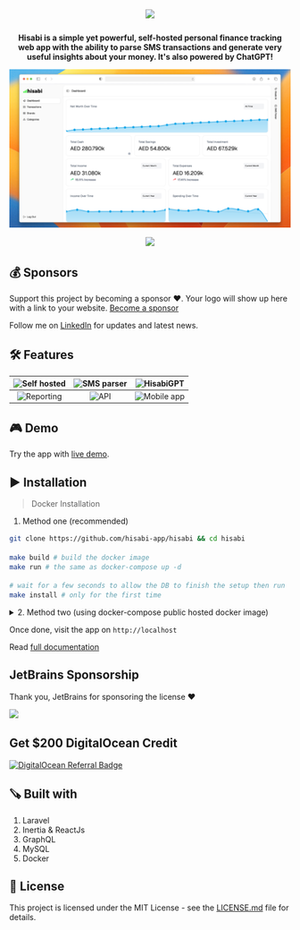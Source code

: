 <h1 align="center">
<img width="300" src="./public/images/logo.svg" />    
</h1>

<p align="center">
  <b>Hisabi is a simple yet powerful, self-hosted personal finance tracking web app with the ability to parse SMS transactions and generate very useful insights about your money. It's also powered by ChatGPT!</b>
</p>

<p align="center"><a href="https://www.youtube.com/watch?v=kfwcMdlFn9o&list=PLw5MK6ws-o1_rNobmZCmnH5G11vwCiKKk&ab_channel=ILoveMathAcademy" target="__blank"><img src="./public/images/showcase.png" /></a></p>
<p align="center"><a href="https://www.youtube.com/watch?v=kfwcMdlFn9o&list=PLw5MK6ws-o1_rNobmZCmnH5G11vwCiKKk&ab_channel=ILoveMathAcademy" target="__blank"><img height="40" src="./public/images/video.png" /></a></p>

## 💰 Sponsors
Support this project by becoming a sponsor ❤️. Your logo will show up here with a link to your website. [Become a sponsor](https://github.com/sponsors/saleem-hadad)

Follow me on [LinkedIn](https://www.linkedin.com/in/saleem-hadad/) for updates and latest news.

## 🛠 Features

|<picture><img width="100%" alt="Self hosted" src="./public/images/features/privacy.png"></picture>|<picture><img width="100%" alt="SMS parser" src="./public/images/features/sms.png"></picture>|<picture><img width="100%" alt="HisabiGPT" src="./public/images/features/gpt.png"></picture>|
|:---:|:---:|:---:|
|<picture><img width="100%" alt="Reporting" src="./public/images/features/reporting.png"></picture>|<picture><img width="100%" alt="API" src="./public/images/features/api.png"></picture>|<picture><img width="100%" alt="Mobile app" src="./public/images/features/mobie.png"></picture>|


## 🎮 Demo

Try the app with [live demo](https://hisabi.saleem.dev/).

## ▶️ Installation 

> Docker Installation

1. Method one (recommended)
   
```bash
git clone https://github.com/hisabi-app/hisabi && cd hisabi

make build # build the docker image
make run # the same as docker-compose up -d

# wait for a few seconds to allow the DB to finish the setup then run
make install # only for the first time
```

<details>
<summary>2. Method two (using docker-compose public hosted docker image)</summary>

First, create a `docker-compose.yml` file
```yml
version: '3'
services:
    app:
        image: 'salee2m1/hisabi:2.0.1'
        ports:
            - "80:80"
        networks:
            - hisabi
        depends_on:
            - mysql
        environment:
            OPENAI_API_KEY: 'YOUR_OPENAI_API_KEY'
    mysql:
        image: 'mysql/mysql-server:8.0'
        ports:
            - '3306:3306'
        environment:
            MYSQL_ROOT_PASSWORD: 'root'
            MYSQL_ROOT_HOST: "%"
            MYSQL_DATABASE: 'hisabi'
            MYSQL_USER: 'hisabi'
            MYSQL_PASSWORD: 'hisabi'
            MYSQL_ALLOW_EMPTY_PASSWORD: 1
        volumes:
            - 'hisabimysql:/var/lib/mysql'
        networks:
            - hisabi
        healthcheck:
            test: ["CMD", "mysqladmin", "ping", "-proot"]
            retries: 3
            timeout: 5s
networks:
    hisabi:
        driver: bridge
volumes:
    hisabimysql:
        driver: local
```

Then, inside the same directory run

```bash
docker-compose up -d
# wait for a few seconds to run the DB then run
docker-compose run app php artisan migrate
docker-compose run app php artisan hisabi:install
```

</details>

Once done, visit the app on `http://localhost`

Read [full documentation](https://hisabi.saleem.dev/docs)

## JetBrains Sponsorship
Thank you, JetBrains for sponsoring the license ❤️

<a href="https://www.jetbrains.com/community/opensource/#support" target="__blank">
<img src="https://resources.jetbrains.com/storage/products/company/brand/logos/jb_beam.png?_gl=1*18f1z4q*_ga*MTI4MDYwODYzNy4xNjUyMzU3ODM3*_ga_9J976DJZ68*MTY2MTg3NDM2NC4xMi4xLjE2NjE4NzUxNTAuMC4wLjA.&_ga=2.85008921.1685901777.1661797034-1280608637.1652357837" width="250px" />
</a>

## Get $200 DigitalOcean Credit

[![DigitalOcean Referral Badge](https://web-platforms.sfo2.cdn.digitaloceanspaces.com/WWW/Badge%201.svg)](https://www.digitalocean.com/?refcode=64aee93d49da&utm_campaign=Referral_Invite&utm_medium=Referral_Program&utm_source=badge)


## 🪚 Built with

1. Laravel
2. Inertia & ReactJs
3. GraphQL
4. MySQL
5. Docker

## 🔖 License

This project is licensed under the MIT License - see the [LICENSE.md](https://github.com/hisabi-app/hisabi/blob/main/LICENSE) file for details.

